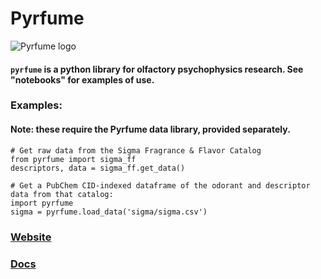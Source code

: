 # Pyrfume

![Pyrfume logo](https://avatars3.githubusercontent.com/u/34174393?s=200&v=4)

#### `pyrfume` is a python library for olfactory psychophysics research. See "notebooks" for examples of use.

### Examples:
#### Note: these require the Pyrfume data library, provided separately.
```
# Get raw data from the Sigma Fragrance & Flavor Catalog
from pyrfume import sigma_ff
descriptors, data = sigma_ff.get_data()

# Get a PubChem CID-indexed dataframe of the odorant and descriptor data from that catalog:
import pyrfume
sigma = pyrfume.load_data('sigma/sigma.csv')
```
### [Website](http://pyrfume.org)

### [Docs](https://pyrfume.readthedocs.io/)
